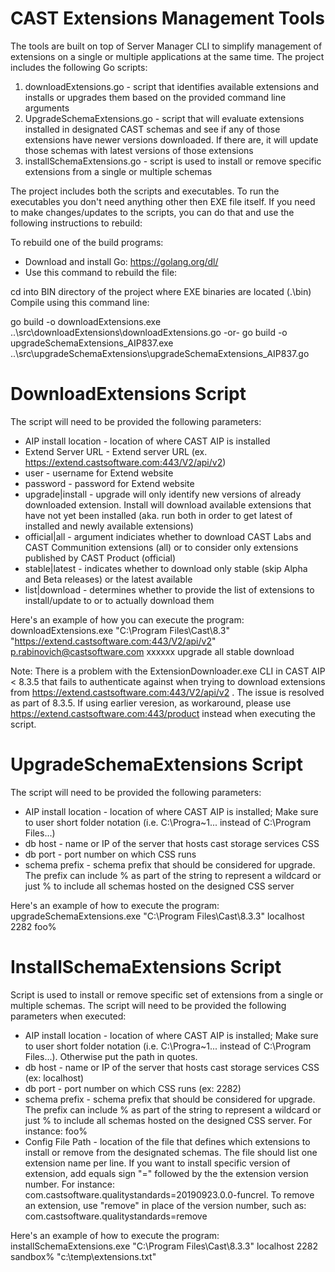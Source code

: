 # CAST Extensions Management Tools
The tools are built on top of Server Manager CLI to simplify management of extensions on a single or multiple applications at the same time. The project includes the following Go scripts:

1. downloadExtensions.go - script that identifies available extensions and installs or upgrades them based on the provided command line arguments
2. UpgradeSchemaExtensions.go - script that will evaluate extensions installed in designated CAST schemas and see if any of those extensions have newer versions downloaded. If there are, it will update those schemas with latest versions of those extensions
3. installSchemaExtensions.go - script is used to install or remove specific extensions from a single or multiple schemas

The project includes both the scripts and executables. To run the executables you don't need anything other then EXE file itself. If you need to make changes/updates to the scripts, you can do that and use the following instructions to rebuild:

To rebuild one of the build programs:
- Download and install Go: https://golang.org/dl/
- Use this command to rebuild the file:

cd into BIN directory of the project where EXE binaries are located (.\bin)
Compile using this command line: 

go build -o downloadExtensions.exe ..\src\downloadExtensions\downloadExtensions.go
-or-
go build -o upgradeSchemaExtensions_AIP837.exe ..\src\upgradeSchemaExtensions\upgradeSchemaExtensions_AIP837.go

DownloadExtensions Script
==================================
The script will need to be provided the following parameters:
- AIP install location - location of where CAST AIP is installed
- Extend Server URL - Extend server URL (ex. https://extend.castsoftware.com:443/V2/api/v2)
- user - username for Extend website
- password - password for Extend website
- upgrade|install - upgrade will only identify new versions of already downloaded extension. Install will download available extensions that have not yet been installed (aka. run both in order to get latest of installed and newly available extensions)
- official|all - argument indiciates whether to download CAST Labs and CAST Communition extensions (all) or to consider only extensions published by CAST Product (official)
- stable|latest - indicates whether to download only stable (skip Alpha and Beta releases) or the latest available
- list|download - determines whether to provide the list of extensions to install/update to or to actually download them
  
Here's an example of how you can execute the program:
downloadExtensions.exe "C:\Program Files\Cast\8.3" "https://extend.castsoftware.com:443/V2/api/v2" p.rabinovich@castsoftware.com xxxxxx upgrade all stable download

Note: There is a problem with the ExtensionDownloader.exe CLI in CAST AIP < 8.3.5 that fails to authenticate against when trying to download extensions from https://extend.castsoftware.com:443/V2/api/v2 . The issue is resolved as part of 8.3.5. If using earlier veresion, as workaround, please use https://extend.castsoftware.com:443/product instead when executing the script. 

UpgradeSchemaExtensions Script
===============================
The script will need to be provided the following parameters:
- AIP install location - location of where CAST AIP is installed; Make sure to user short folder notation (i.e. C:\Progra~1\... instead of C:\Program Files\...)
- db host - name or IP of the server that hosts cast storage services CSS
- db port - port number on which CSS runs
- schema prefix - schema prefix that should be considered for upgrade. The prefix can include % as part of the string to represent a wildcard or just % to include all schemas hosted on the designed CSS server

Here's an example of how to execute the program:
upgradeSchemaExtensions.exe "C:\Program Files\Cast\8.3.3" localhost 2282 foo%

InstallSchemaExtensions Script
===============================
Script is used to install or remove specific set of extensions from a single or multiple schemas. The script will need to be provided the following parameters when executed:
- AIP install location - location of where CAST AIP is installed; Make sure to user short folder notation (i.e. C:\Progra~1\... instead of C:\Program Files\...). Otherwise put the path in quotes.
- db host - name or IP of the server that hosts cast storage services CSS (ex: localhost)
- db port - port number on which CSS runs (ex: 2282)
- schema prefix - schema prefix that should be considered for upgrade. The prefix can include % as part of the string to represent a wildcard or just % to include all schemas hosted on the designed CSS server. For instance: foo%
- Config File Path - location of the file that defines which extensions to install or remove from the designated schemas. The file should list one extension name per line. If you want to install specific version of extension, add equals sign "=" followed by the the extension version number. For instance: com.castsoftware.qualitystandards=20190923.0.0-funcrel. To remove an extension, use "remove" in place of the version number, such as: com.castsoftware.qualitystandards=remove

Here's an example of how to execute the program:
installSchemaExtensions.exe "C:\Program Files\Cast\8.3.3" localhost 2282 sandbox% "c:\temp\extensions.txt"
